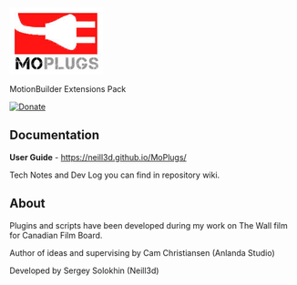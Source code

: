[![MoPlugs](https://github.com/Neill3d/MoPlugs/blob/master/Documentation/Images/MoP.jpg)]()

MotionBuilder Extensions Pack

[![Donate](https://img.shields.io/badge/Donate-PayPal-green.svg)](https://www.paypal.me/neill3d)

## Documentation ##

**User Guide** - https://neill3d.github.io/MoPlugs/

Tech Notes and Dev Log you can find in repository wiki.

## About ##

 Plugins and scripts have been developed during my work on The Wall film for Canadian Film Board.

  Author of ideas and supervising by Cam Christiansen (Anlanda Studio)

 Developed by Sergey Solokhin (Neill3d)
 

